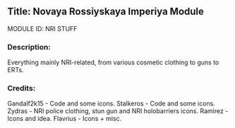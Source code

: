 ## Title: Novaya Rossiyskaya Imperiya Module

MODULE ID: NRI STUFF

### Description:

Everything mainly NRI-related, from various cosmetic clothing to guns to ERTs.

### Credits:

Gandalf2k15 - Code and some icons.
Stalkeros - Code and some icons.
Zydras - NRI police clothing, stun gun and NRI holobarriers icons.
Ramirez - Icons and idea.
Flavrius - Icons + misc.
